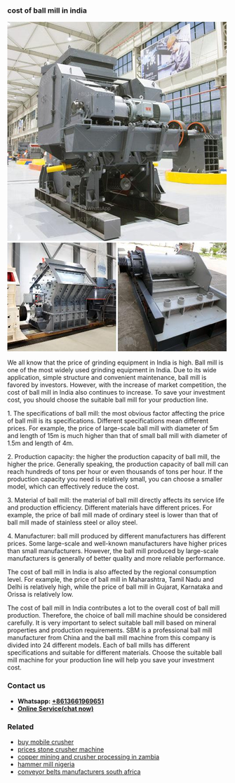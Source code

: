<h3>cost of ball mill in india</h3><img src='1706768024.jpg' alt=''><p>We all know that the price of grinding equipment in India is high. Ball mill is one of the most widely used grinding equipment in India. Due to its wide application, simple structure and convenient maintenance, ball mill is favored by investors. However, with the increase of market competition, the cost of ball mill in India also continues to increase. To save your investment cost, you should choose the suitable ball mill for your production line.</p><p>1. The specifications of ball mill: the most obvious factor affecting the price of ball mill is its specifications. Different specifications mean different prices. For example, the price of large-scale ball mill with diameter of 5m and length of 15m is much higher than that of small ball mill with diameter of 1.5m and length of 4m.</p><p>2. Production capacity: the higher the production capacity of ball mill, the higher the price. Generally speaking, the production capacity of ball mill can reach hundreds of tons per hour or even thousands of tons per hour. If the production capacity you need is relatively small, you can choose a smaller model, which can effectively reduce the cost.</p><p>3. Material of ball mill: the material of ball mill directly affects its service life and production efficiency. Different materials have different prices. For example, the price of ball mill made of ordinary steel is lower than that of ball mill made of stainless steel or alloy steel.</p><p>4. Manufacturer: ball mill produced by different manufacturers has different prices. Some large-scale and well-known manufacturers have higher prices than small manufacturers. However, the ball mill produced by large-scale manufacturers is generally of better quality and more reliable performance.</p><p>The cost of ball mill in India is also affected by the regional consumption level. For example, the price of ball mill in Maharashtra, Tamil Nadu and Delhi is relatively high, while the price of ball mill in Gujarat, Karnataka and Orissa is relatively low.</p><p>The cost of ball mill in India contributes a lot to the overall cost of ball mill production. Therefore, the choice of ball mill machine should be considered carefully. It is very important to select suitable ball mill based on mineral properties and production requirements. SBM is a professional ball mill manufacturer from China and the ball mill machine from this company is divided into 24 different models. Each of ball mills has different specifications and suitable for different materials. Choose the suitable ball mill machine for your production line will help you save your investment cost.</p><h3>Contact us</h3><ul><li><strong>Whatsapp:&nbsp;<a href="https://wa.me/8613661969651">+8613661969651</a></strong></li><li><a href="https://swt.shibang-china.com/?git&amp;zhl&amp;cost of ball mill in india"><strong>Online Service(chat now)</strong></a></li></ul><h3>Related</h3><ul><li><a href='buy mobile crusher.md'>buy mobile crusher</a></li><li><a href='prices stone crusher machine.md'>prices stone crusher machine</a></li><li><a href='copper mining and crusher processing in zambia.md'>copper mining and crusher processing in zambia</a></li><li><a href='hammer mill nigeria.md'>hammer mill nigeria</a></li><li><a href='conveyor belts manufacturers south africa.md'>conveyor belts manufacturers south africa</a></li></ul>